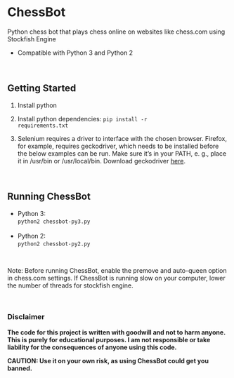 # ChessBot
Python chess bot that plays chess online on websites like chess.com using Stockfish Engine
<ul>
<li>Compatible with Python 3 and Python 2
</ul><br>

<h2>Getting Started</h2>

1. Install python

2. Install python dependencies:
<code>pip install -r requirements.txt</code>

3. Selenium requires a driver to interface with the chosen browser. Firefox, for example, requires geckodriver, which needs to be installed before the below examples can be run. Make sure it’s in your PATH, e. g., place it in /usr/bin or /usr/local/bin. Download geckodriver <a href="https://github.com/mozilla/geckodriver/releases">here</a>.
<br>
<h2>Running ChessBot</h2>

<ul>
<li>Python 3:<br>
<code>python2 chessbot-py3.py</code>
  </li><br>
<li>Python 2:<br>
<code>python2 chessbot-py2.py</code>
  </li>
  </ul><br>
 <p>Note: Before running ChessBot, enable the premove and auto-queen option in chess.com settings. If ChessBot is running slow on your computer, lower the number of threads for stockfish engine.</p> 
<br>
<h3>Disclaimer</h3><b>
<p>The code for this project is written with goodwill and not to harm anyone. This is purely for educational purposes. I am not responsible or take liability for the consequences of anyone using this code.</p<br></b>
  
<p><b>CAUTION:  Use it on your own risk, as using ChessBot could get you banned.</b></p>
